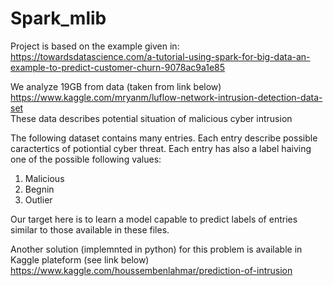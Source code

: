 # Spark_mlib
Project is based on the example given in:\
https://towardsdatascience.com/a-tutorial-using-spark-for-big-data-an-example-to-predict-customer-churn-9078ac9a1e85



We analyze 19GB from data (taken from link below)\
https://www.kaggle.com/mryanm/luflow-network-intrusion-detection-data-set \
These data describes potential situation of malicious cyber intrusion


The following dataset contains many entries.
Each entry describe possible caractertics of potiontial cyber threat. 
Each entry has also a label haiving one of the possible following values:
1. Malicious
1. Begnin
1. Outlier
 

Our target here is to learn a model capable to predict labels of  entries similar to those available in these files.



Another solution (implemnted in python) for this problem is available in Kaggle plateform (see link below)\
https://www.kaggle.com/houssembenlahmar/prediction-of-intrusion
